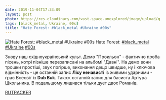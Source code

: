 ```yaml
---
date: 2019-11-04T17:33:09
layout: post
photo: https://res.cloudinary.com/vast-space-unexplored/image/upload/q_auto,dpr_auto,w_auto/photos/photo_799_04-11-2019_17-33-09.jpg
tags: [black_metal, Ukraine, 00s]
title: "Hate Forest: #black_metal #Ukraine #00s"
---
```

![Hate Forest: #black_metal #Ukraine #00s](https://res.cloudinary.com/vast-space-unexplored/image/upload/q_auto,dpr_auto,w_auto/photos/photo_799_04-11-2019_17-33-09.jpg)
Hate Forest: [#black_metal](/tags/#black_metal) [#Ukraine](/tags/#Ukraine) [#00s](/tags/#00s)

Знову наш східноукраїнський культ. Демо &quot;Прокльон&quot; - фактично проба пісень, котрі пізніше перезаписані на альбомі &quot;Давні&quot;. На демо вони трошки простіші, звук погірше, виконання дещо швидше, ну і ключова відмінність - це останній запис **Лісу ненависті** із живими ударними - грає Всесвіт із **Dub Buk**. Також останній запис для басиста Артура Школьника. В подальшому лишився тільки дует двох Романів.

[RUTRACKER](https://rutracker.org/forum/viewtopic.php?t=3312488)